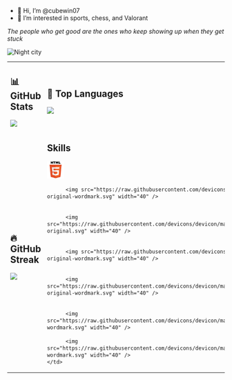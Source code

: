 - 👋 Hi, I’m @cubewin07  
- 👀 I’m interested in sports, chess, and Valorant  

*The people who get good are the ones who keep showing up when they get stuck*  

![Night city](https://i.pinimg.com/originals/8c/f6/06/8cf60608f95bfae20a9e78884e1a33cb.gif)

<table>
  <tr>
    <td>
      <h2>📊 GitHub Stats</h2>
      <img src="https://github-readme-stats.vercel.app/api?username=cubewin07&show_icons=true&theme=tokyonight" />
    </td>
    <td>
      <h2>🧠 Top Languages</h2>
      <img src="https://github-readme-stats.vercel.app/api/top-langs/?username=cubewin07&layout=compact&theme=tokyonight" />
    </td>
  </tr>
  <tr>
    <td>
      <h2>🔥 GitHub Streak</h2>
      <img src="https://streak-stats.demolab.com?user=cubewin07&theme=tokyonight" />
    </td>
    <td>
        <h2> Skills </h2>
         <img src="https://raw.githubusercontent.com/devicons/devicon/master/icons/html5/html5-original-wordmark.svg" width="40" />
          

          <img src="https://raw.githubusercontent.com/devicons/devicon/master/icons/css3/css3-original-wordmark.svg" width="40" />
          

          <img src="https://raw.githubusercontent.com/devicons/devicon/master/icons/javascript/javascript-original.svg" width="40" />
        

          <img src="https://raw.githubusercontent.com/devicons/devicon/master/icons/java/java-original-wordmark.svg" width="40" />
        

          <img src="https://raw.githubusercontent.com/devicons/devicon/master/icons/spring/spring-original-wordmark.svg" width="40" />
        

          <img src="https://raw.githubusercontent.com/devicons/devicon/master/icons/react/react-original-wordmark.svg" width="40" />
        
          <img src="https://raw.githubusercontent.com/devicons/devicon/master/icons/mysql/mysql-original-wordmark.svg" width="40" />
    </td>
  </tr>
</table>
